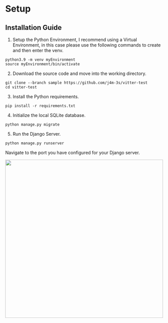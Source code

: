 # Setup

## Installation Guide

1. Setup the Python Environment, I recommend using a Virtual Environment, in this case please use the following commands to create and then enter the venv.

```
python3.9 -m venv myEnvironment
source myEnvironment/bin/activate
```

2. Download the source code and move into the working directory.

```
git clone --branch sample https://github.com/j4m-3s/vitter-test
cd vitter-test
```

3. Install the Python requirements.

```
pip install -r requirements.txt
```

4. Initialize the local SQLite database.

```
python manage.py migrate
```


5. Run the Django Server.

```
python manage.py runserver
```


Navigate to the port you have configured for your Django server.

<img src="https://imgur.com/a/XjLULet" data-canonical-src="hhttps://imgur.com/a/XjLULet" width="500" />
